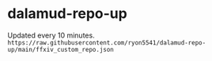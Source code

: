 # dalamud-repo-up   
Updated every 10 minutes.
`https://raw.githubusercontent.com/ryon5541/dalamud-repo-up/main/ffxiv_custom_repo.json`
